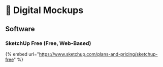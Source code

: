 # 🤖 Digital Mockups

## Software

### SketchUp Free (Free, Web-Based)

{% embed url="https://www.sketchup.com/plans-and-pricing/sketchup-free" %}

